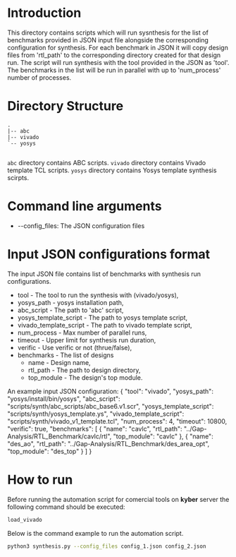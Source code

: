 # Introduction
This directory contains scripts which will run sysnthesis for the list of benchmarks provided in JSON input file alongside the corresponding configuration for synthesis. For each benchmark in JSON it will copy design files from 'rtl_path' to the corresponding directory created for that design run. The script will run synthesis with the tool provided in the JSON as 'tool'. The benchmarks in the list will be run in parallel with up to 'num_process' number of processes. 

# Directory Structure
```
.
|-- abc
|-- vivado
`-- yosys
    
```

`abc` directory contains ABC scripts.
`vivado` directory contains Vivado template TCL scripts.
`yosys` directory contains Yosys template synthesis scirpts.

# Command line arguments
- --config_files: The JSON configuration files

# Input JSON configurations format
The input JSON file contains list of benchmarks with synthesis run configurations. 

- tool - The tool to run the synthesis with (vivado/yosys),
- yosys_path - yosys installation path,
- abc_script - The path to 'abc' script,
- yosys_template_script - The path to yosys template script,
- vivado_template_script - The path to vivado template script,
- num_process - Max number of parallel runs,
- timeout - Upper limit for synthesis run duration,
- verific - Use verific or not (thrue/false),
- benchmarks - The list of designs
	- name - Design name,
	- rtl_path - The path to design directory,
	- top_module - The design's top module.

An example input JSON configuration:
{
    "tool": "vivado",
    "yosys_path": "yosys/install/bin/yosys",
    "abc_script": "scripts/synth/abc_scripts/abc_base6.v1.scr",
    "yosys_template_script": "scripts/synth/yosys_template.ys",
    "vivado_template_script": "scripts/synth/vivado_v1_template.tcl",
    "num_process": 4,
    "timeout": 10800,
    "verific": true,
    "benchmarks": [
        {
            "name": "cavlc",
            "rtl_path": "../Gap-Analysis/RTL_Benchmark/cavlc/rtl",
            "top_module": "cavlc"
        },
        {
            "name": "des_ao",
            "rtl_path": "../Gap-Analysis/RTL_Benchmark/des_area_opt",
            "top_module": "des_top"
        }
    ]
}

# How to run
Before running the automation script for comercial tools on **kyber** server the following command should be executed:
```bash
load_vivado
```
Below is the command example to run the automation script.
```bash
python3 synthesis.py --config_files config_1.json config_2.json
```
